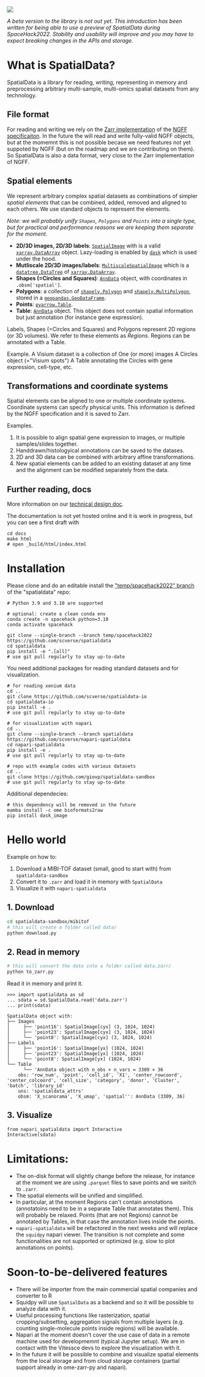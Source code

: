 <img src='https://github.com/giovp/spatialdata-sandbox/raw/main/graphics/overview.png'/>

*A beta version to the library is not out yet. This introduction has been written for being able to use a preview of SpatialData during SpaceHack2022. Stability and usability will improve and you may have to expect breaking changes in the APIs and storage.*

# What is SpatialData?
SpatialData is a library for reading, writing, representing in memory and preprocessing arbitrary multi-sample, multi-omics spatial datasets from any technology.

## File format
For reading and writing we rely on the [Zarr implementation](https://github.com/ome/ome-zarr-py) of the [NGFF specificaiton](https://github.com/ome/ngff). In the future the will read and write fully-valid NGFF objects, but at the momemnt this is not possible becase we need features not yet suppoted by NGFF (but on the roadmap and we are contributing on them). So SpatialData is also a data format, very close to the Zarr implementation of NGFF.

## Spatial elements
We represent arbitrary complex spatial datasets as combinations of simpler *spatial elements* that can be combined, added, removed and aligned to each others. We use standard objects to represent the elements.

*Note: we will probably unify `Shapes`, `Polygons` and `Points` into a single type, but for practical and performance reasons we are keeping them separate for the moment.*
- **2D/3D images, 2D/3D labels**: [`SpatialImage`](https://github.com/spatial-image/spatial-image) with is a valid [`xarray.DataArray`](https://docs.xarray.dev/en/stable/generated/xarray.DataArray.html) object. Lazy-loading is enabled by [`dask`](https://www.dask.org/) which is used under the hood.
- **Mutliscale 2D/3D images/labels**: [`MultiscaleSpatialImage`](https://github.com/spatial-image/multiscale-spatial-image) which is a [`datatree.DataTree`](https://github.com/xarray-contrib/datatree) of [`xarray.DataArray`](https://docs.xarray.dev/en/stable/generated/xarray.DataArray.html).
- **Shapes (=Circles and Squares)**: [`AnnData`](https://anndata.readthedocs.io/en/latest/) object, with coordinates in `.obsm['spatial']`. 
- **Polygons**: a collection of [`shapely.Polygon`](https://shapely.readthedocs.io/en/latest/reference/shapely.Polygon.html#shapely.Polygon) and [`shapely.MultiPolygon`](https://shapely.readthedocs.io/en/latest/reference/shapely.MultiPolygon.html#shapely.MultiPolygon), stored in a [`geopandas.GeoDataFrame`](https://geopandas.org/en/stable/docs/reference/api/geopandas.GeoDataFrame.html).
- **Points**: [`pyarrow.Table`](https://arrow.apache.org/docs/python/generated/pyarrow.Table.html).
- **Table**: [`AnnData`](https://anndata.readthedocs.io/en/latest/) object. This object does not contain spatial information but just annotation (for instance gene expression).

Labels, Shapes (=Circles and Squares) and Polygons represent 2D regions (or 3D volumes). We refer to these elements as *Regions*. Regions can be annotated with a Table.

Example. A Visium dataset is a collection of 
 One (or more) images
 A Circles object (="Visium spots")
 A Table annotating the Circles with gene expression, cell-type, etc.

## Transformations and coordinate systems
Spatial elements can be aligned to one or multiple coordinate systems. Coordinate systems can specify physical units. This information is defined by the NGFF specification and it is saved to Zarr.

Examples. 
1) It is possible to align spatial gene expression to images, or multiple samples/slides together. 
2) Handdrawn/histologyical annotations can be saved to the datases.
3) 2D and 3D data can be combined with arbitrary affine transformations.
4) New spatial elements can be added to an existing dataset at any time and the alignment can be modified separately from the data.

## Further reading, docs
More information on our [technical design doc](https://github.com/scverse/spatialdata/blob/main/docs/design_doc.md).

The documentation is not yet hosted online and it is work in progress, but you can see a first draft with
```
cd docs
make html
# open _build/html/index.html
```

# Installation

Please clone and do an editable install the ["temp/spacehack2022" branch](https://github.com/scverse/spatialdata/tree/temp/spacehack2022) of the "spatialdata" repo:
```bash=
# Python 3.9 and 3.10 are supported

# optional: create a clean conda env
conda create -n spacehack python=3.10
conda activate spacehack

git clone --single-branch --branch temp/spacehack2022 https://github.com/scverse/spatialdata
cd spatialdata
pip install -e ".[all]"
# use git pull regularly to stay up-to-date
```

You need additional packages for reading standard datasets and for visualization.
```bash=
# for reading xenium data
cd ..
git clone https://github.com/scverse/spatialdata-io
cd spatialdata-io
pip install -e .
# use git pull regularly to stay up-to-date

# for visualization with napari
cd ..
git clone --single-branch --branch spatialdata https://github.com/scverse/napari-spatialdata
cd napari-spatialdata
pip install -e .
# use git pull regularly to stay up-to-date

# repo with example codes with various datasets
cd ..
git clone https://github.com/giovp/spatialdata-sandbox
# use git pull regularly to stay up-to-date
```

Additional dependecies:
```
# this dependency will be removed in the future
mamba install -c ome bioformats2raw 
pip install dask_image
```

# Hello world
Example on how to:
1) Download a MIBI-TOF dataset (small, good to start with) from `spatialdata-sandbox`
2) Convert it to `.zarr` and load it in memory with `SpatialData`
3) Visualize it with `napari-spatialdata`

## 1. Download
```bash
cd spatialdata-sandbox/mibitof
# this will create a folder called data/
python download.py
```

## 2. Read in memory
```bash
# this will convert the data into a folder called data.zarr/
python to_zarr.py
```

Read it in memory and print it.
```pythonconsole
>>> import spatialdata as sd
... sdata = sd.SpatialData.read('data.zarr')
... print(sdata)

SpatialData object with:
├── Images
│     ├── 'point16': SpatialImage[cyx] (3, 1024, 1024)
│     ├── 'point23': SpatialImage[cyx] (3, 1024, 1024)
│     └── 'point8': SpatialImage[cyx] (3, 1024, 1024)
├── Labels
│     ├── 'point16': SpatialImage[yx] (1024, 1024)
│     ├── 'point23': SpatialImage[yx] (1024, 1024)
│     └── 'point8': SpatialImage[yx] (1024, 1024)
└── Table
      └── 'AnnData object with n_obs × n_vars = 3309 × 36
    obs: 'row_num', 'point', 'cell_id', 'X1', 'center_rowcoord', 'center_colcoord', 'cell_size', 'category', 'donor', 'Cluster', 'batch', 'library_id'
    uns: 'spatialdata_attrs'
    obsm: 'X_scanorama', 'X_umap', 'spatial'': AnnData (3309, 36)
```

## 3. Visualize

```
from napari_spatialdata import Interactive
Interactive(sdata)
```

# Limitations:
- The on-disk format will slightly change before the release, for instance at the moment we are using `.parquet` files to save points and we switch to `.zarr`.
- The spatial elements will be unified and simplified.
- In particular, at the moment Regions can't contain annotations (annotatoins need to be in a separate Table that annotates them). This will probably be relaxed. Points (that are not Regions) cannot be annotated by Tables, in that case the annotation lives inside the points.
- `napari-spatialdata` will be refactored in the next weeks and will replace the `squidpy` napari viewer. The transition is not complete and some functionalities are not supported or optimized (e.g. slow to plot annotations on points).

# Soon-to-be-delivered features
- There will be importer from the main commercial spatial companies and converter to R
- Squidpy will use `SpatialData` as a backend and so it will be possible to analyze data with it.
- Useful processing functions like rasterization, spatial cropping/subsetting, aggregation signals from multiple layers (e.g. counting single-molecule points inside regions) will be available.
- Napari at the moment doesn't cover the use case of data in a remote machine used for developmemnt (typical Jupyter setup). We are in contact with the Vitessce devs to explore the visualization with it. 
- In the future it will be possible to combine and visualize spatial elements from the local storage and from cloud storage containers (partial support already in ome-zarr-py and napari).
